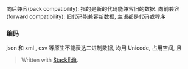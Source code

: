 向后兼容(back compatibility): 指的是新的代码能兼容旧的数据. 
向前兼容(forward compatibility): 旧代码能兼容新数据, 主语都是代码或程序

### 编码
json 和 xml , csv 等原生不能表达二进制数据, 均用 Unicode, 占用空间, 且



> Written with [StackEdit](https://stackedit.io/).
<!--stackedit_data:
eyJoaXN0b3J5IjpbNDk3NjE2OTI0LC0xODMzMDQzOTMzXX0=
-->
